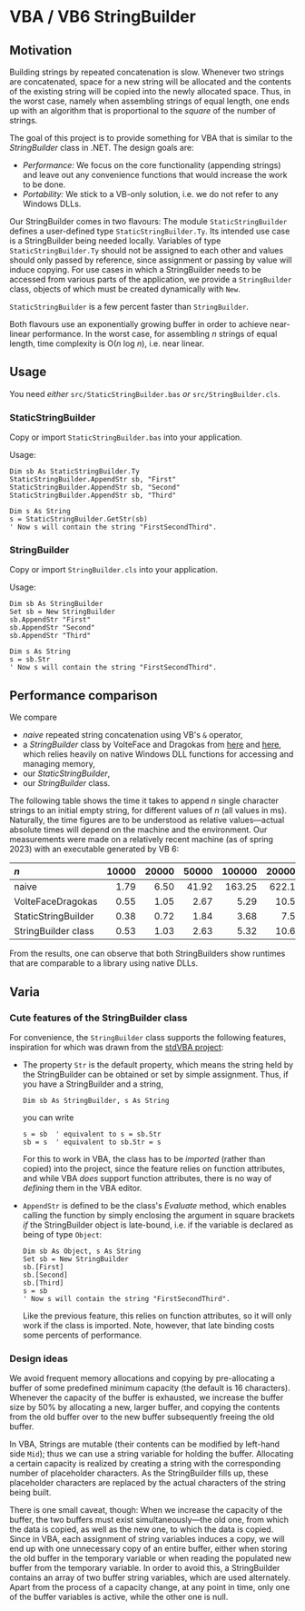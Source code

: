 # VBA / VB6 StringBuilder

## Motivation
Building strings by repeated concatenation is slow. Whenever two strings are concatenated, space for a new string will be
allocated and the contents of the existing string will be copied into the newly allocated space.
Thus, in the worst case, namely when assembling strings of equal length, one ends up with an algorithm that is proportional to the _square_ of the number of strings.

The goal of this project is to provide something for VBA that is similar to the  _StringBuilder_ class in .NET. The design goals are:

 * _Performance:_ We focus on the core functionality (appending strings) and leave out any convenience functions that would increase the work to be done.
 * _Portability:_ We stick to a VB-only solution, i.e. we do not refer to any Windows DLLs.

Our StringBuilder comes in two flavours: The module `StaticStringBuilder` defines a user-defined type `StaticStringBuilder.Ty`.
Its intended use case is a StringBuilder
being needed locally. Variables of type `StaticStringBuilder.Ty` should not be assigned to each other
and values should only passed by reference, since assignment or passing
by value will induce copying. For use cases in which a StringBuilder  needs to be accessed from various parts of the application,
we provide a `StringBuilder` class, objects of which must be
created dynamically with `New`.

`StaticStringBuilder` is a few percent faster than `StringBuilder`.

Both flavours use an exponentially growing buffer in order to achieve near-linear performance. In the worst case, for assembling _n_ strings of equal length, time complexity is O(_n_ log _n_), i.e. near linear.

## Usage

You need _either_ `src/StaticStringBuilder.bas` _or_ `src/StringBuilder.cls`.

### StaticStringBuilder

Copy or import `StaticStringBuilder.bas` into your application.

Usage:
```
Dim sb As StaticStringBuilder.Ty
StaticStringBuilder.AppendStr sb, "First"
StaticStringBuilder.AppendStr sb, "Second"
StaticStringBuilder.AppendStr sb, "Third"

Dim s As String
s = StaticStringBuilder.GetStr(sb)
' Now s will contain the string "FirstSecondThird".
```

### StringBuilder

Copy or import `StringBuilder.cls` into your application.

Usage:
```
Dim sb As StringBuilder
Set sb = New StringBuilder
sb.AppendStr "First"
sb.AppendStr "Second"
sb.AppendStr "Third"

Dim s As String
s = sb.Str
' Now s will contain the string "FirstSecondThird".
```

## Performance comparison

We compare

* _naive_ repeated string concatenation using VB's `&` operator,
* a _StringBuilder_ class by VolteFace and Dragokas from [here](https://www.vbforums.com/showthread.php?847365-VB6-StringBuilder-Fast-string-concatenation) and [here](https://github.com/sancarn/stdVBA-Inspiration/tree/master/Better%20StringBuilder), which relies heavily on native Windows DLL functions for accessing and managing memory,
* our _StaticStringBuilder_,
* our _StringBuilder_ class.

The following table shows the time it takes to append _n_ single character strings to an initial empty string, for different values of _n_ (all values in ms). Naturally, the time figures are to be understood as relative values—actual absolute times will depend on the machine and the environment. Our measurements were made on a relatively recent machine (as of spring 2023) with an executable generated by VB 6:

|_n_                 |10000|20000|50000|100000|200000|
|:---                |  --:|  --:|  --:|   --:|   --:|
|naive               |1.79 | 6.50|41.92|163.25|622.15|   
|VolteFaceDragokas   |0.55 | 1.05| 2.67|  5.29| 10.54|
|StaticStringBuilder |0.38 | 0.72| 1.84|  3.68|  7.51|
|StringBuilder class |0.53 | 1.03| 2.63|  5.32| 10.69|

From the results, one can observe that both StringBuilders show runtimes that are comparable to a library using native DLLs.

## Varia

### Cute features of the StringBuilder class

For convenience, the `StringBuilder` class supports the following features, inspiration for which was drawn from the
[stdVBA project](https://github.com/sancarn/stdVBA):

* The property `Str` is the default property, which means the string held by the StringBuilder can be obtained or set
  by simple assignment. Thus, if you have a StringBuilder and a string,
  ```
  Dim sb As StringBuilder, s As String
  ```
  you can write
  ```
  s = sb  ' equivalent to s = sb.Str
  sb = s  ' equivalent to sb.Str = s
  ```
  For this to work in VBA, the class has to be _imported_ (rather than copied) into the project, since the feature relies on function attributes, and while VBA _does_ support function attributes, there is no way of _defining_ them in the VBA editor.

* `AppendStr` is defined to be the class's _Evaluate_ method, which enables calling the function by simply enclosing the argument in
  square brackets _if_ the StringBuilder object is late-bound, i.e. if the variable is declared as being of type `Object`:
  ```
  Dim sb As Object, s As String
  Set sb = New StringBuilder
  sb.[First]
  sb.[Second]
  sb.[Third]
  s = sb
  ' Now s will contain the string "FirstSecondThird".
  ```
  Like the previous feature, this relies on function attributes, so it will only work if the class is imported. Note, however, that late binding costs some percents of performance.

### Design ideas

We avoid frequent memory allocations and copying by pre-allocating a buffer of some predefined minimum capacity (the default is
16 characters). Whenever the capacity of the buffer is exhausted, we increase the buffer size by 50% by allocating a new, larger buffer, and copying the contents from the old buffer over to the new buffer subsequently freeing the old buffer.

In VBA, Strings are mutable (their contents can be modified by left-hand side `Mid`); thus we can use a string variable for holding the buffer. Allocating a certain capacity is realized by creating a string with the corresponding number of placeholder characters. As the StringBuilder fills up, these placeholder characters are replaced by the actual characters of the string being built.

There is one small caveat, though: When we increase the capacity of the buffer, the two buffers must exist simultaneously—the old one, from which the data is copied, as well as the new one, to which the data is copied. Since in VBA, each assignment of string variables induces a copy, we will end up with one unnecessary copy of an entire buffer, either when storing the old buffer in the temporary variable or when reading the populated new buffer from the temporary variable. In order to avoid this, a StringBuilder contains an array of two buffer string variables, which are used alternately. Apart from the process of a capacity change, at any point in time, only one of the buffer variables is active, while the other one is null.   





